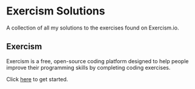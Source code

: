 # Exercism Solutions

A collection of all my solutions to the exercises found on Exercism.io.

## Exercism

Exercism is a free, open-source coding platform designed to help people improve their programming skills by completing coding exercises.

Click [here](https://exercism.org/) to get started.
